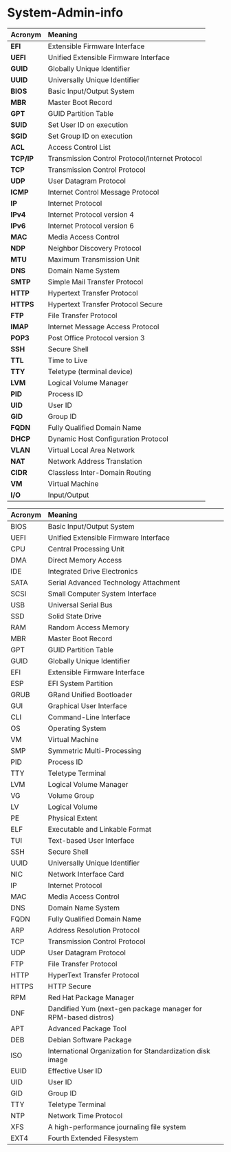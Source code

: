 # System-Admin-info
| **Acronym** | **Meaning**                                     |
| :---------- | :---------------------------------------------- |
| **EFI**     | Extensible Firmware Interface                   |
| **UEFI**    | Unified Extensible Firmware Interface           |
| **GUID**    | Globally Unique Identifier                      |
| **UUID**    | Universally Unique Identifier                   |
| **BIOS**    | Basic Input/Output System                       |
| **MBR**     | Master Boot Record                              |
| **GPT**     | GUID Partition Table                            |
| **SUID**    | Set User ID on execution                        |
| **SGID**    | Set Group ID on execution                       |
| **ACL**     | Access Control List                             |
| **TCP/IP**  | Transmission Control Protocol/Internet Protocol |
| **TCP**     | Transmission Control Protocol                   |
| **UDP**     | User Datagram Protocol                          |
| **ICMP**    | Internet Control Message Protocol               |
| **IP**      | Internet Protocol                               |
| **IPv4**    | Internet Protocol version 4                     |
| **IPv6**    | Internet Protocol version 6                     |
| **MAC**     | Media Access Control                            |
| **NDP**     | Neighbor Discovery Protocol                     |
| **MTU**     | Maximum Transmission Unit                       |
| **DNS**     | Domain Name System                              |
| **SMTP**    | Simple Mail Transfer Protocol                   |
| **HTTP**    | Hypertext Transfer Protocol                     |
| **HTTPS**   | Hypertext Transfer Protocol Secure              |
| **FTP**     | File Transfer Protocol                          |
| **IMAP**    | Internet Message Access Protocol                |
| **POP3**    | Post Office Protocol version 3                  |
| **SSH**     | Secure Shell                                    |
| **TTL**     | Time to Live                                    |
| **TTY**     | Teletype (terminal device)                      |
| **LVM**     | Logical Volume Manager                          |
| **PID**     | Process ID                                      |
| **UID**     | User ID                                         |
| **GID**     | Group ID                                        |
| **FQDN**    | Fully Qualified Domain Name                     |
| **DHCP**    | Dynamic Host Configuration Protocol             |
| **VLAN**    | Virtual Local Area Network                      |
| **NAT**     | Network Address Translation                     |
| **CIDR**    | Classless Inter-Domain Routing                  |
| **VM**      | Virtual Machine                                 |
| **I/O**     | Input/Output                                    |

| Acronym | Meaning                                                        |
| :------ | :------------------------------------------------------------- |
| BIOS    | Basic Input/Output System                                      |
| UEFI    | Unified Extensible Firmware Interface                          |
| CPU     | Central Processing Unit                                        |
| DMA     | Direct Memory Access                                           |
| IDE     | Integrated Drive Electronics                                   |
| SATA    | Serial Advanced Technology Attachment                          |
| SCSI    | Small Computer System Interface                                |
| USB     | Universal Serial Bus                                           |
| SSD     | Solid State Drive                                              |
| RAM     | Random Access Memory                                           |
| MBR     | Master Boot Record                                             |
| GPT     | GUID Partition Table                                           |
| GUID    | Globally Unique Identifier                                     |
| EFI     | Extensible Firmware Interface                                  |
| ESP     | EFI System Partition                                           |
| GRUB    | GRand Unified Bootloader                                       |
| GUI     | Graphical User Interface                                       |
| CLI     | Command-Line Interface                                         |
| OS      | Operating System                                               |
| VM      | Virtual Machine                                                |
| SMP     | Symmetric Multi-Processing                                     |
| PID     | Process ID                                                     |
| TTY     | Teletype Terminal                                              |
| LVM     | Logical Volume Manager                                         |
| VG      | Volume Group                                                   |
| LV      | Logical Volume                                                 |
| PE      | Physical Extent                                                |
| ELF     | Executable and Linkable Format                                 |
| TUI     | Text-based User Interface                                      |
| SSH     | Secure Shell                                                   |
| UUID    | Universally Unique Identifier                                  |
| NIC     | Network Interface Card                                         |
| IP      | Internet Protocol                                              |
| MAC     | Media Access Control                                           |
| DNS     | Domain Name System                                             |
| FQDN    | Fully Qualified Domain Name                                    |
| ARP     | Address Resolution Protocol                                    |
| TCP     | Transmission Control Protocol                                  |
| UDP     | User Datagram Protocol                                         |
| FTP     | File Transfer Protocol                                         |
| HTTP    | HyperText Transfer Protocol                                    |
| HTTPS   | HTTP Secure                                                    |
| RPM     | Red Hat Package Manager                                        |
| DNF     | Dandified Yum (next-gen package manager for RPM-based distros) |
| APT     | Advanced Package Tool                                          |
| DEB     | Debian Software Package                                        |
| ISO     | International Organization for Standardization disk image      |
| EUID    | Effective User ID                                              |
| UID     | User ID                                                        |
| GID     | Group ID                                                       |
| TTY     | Teletype Terminal                                              |
| NTP     | Network Time Protocol                                          |
| XFS     | A high-performance journaling file system                      |
| EXT4    | Fourth Extended Filesystem                                     |
